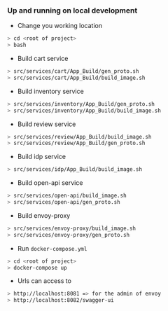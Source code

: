 ### Up and running on local development 

- Change you working location
  
```bash
> cd <root of project>
> bash
```

- Build cart service

```bash
> src/services/cart/App_Build/gen_proto.sh
> src/services/cart/App_Build/build_image.sh
```

- Build inventory service

```bash
> src/services/inventory/App_Build/gen_proto.sh
> src/services/inventory/App_Build/build_image.sh
```

- Build review service

```bash
> src/services/review/App_Build/build_image.sh
> src/services/review/App_Build/gen_proto.sh
```

- Build idp service

```bash
> src/services/idp/App_Build/build_image.sh
```

- Build open-api service

```bash
> src/services/open-api/build_image.sh
> src/services/open-api/gen_proto.sh
```

- Build envoy-proxy

```bash
> src/services/envoy-proxy/build_image.sh
> src/services/envoy-proxy/gen_proto.sh
```

- Run `docker-compose.yml`

```bash
> cd <root of project>
> docker-compose up
```

- Urls can access to

```bash
> http://localhost:8081 => for the admin of envoy
> http://localhost:8082/swagger-ui
```